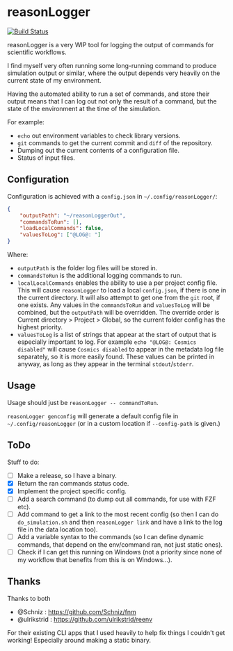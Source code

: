 # reasonLogger

[![Build Status](https://dev.azure.com/CrossR-1/reasonLogger/_apis/build/status/CrossR.reasonLogger?branchName=master)](https://dev.azure.com/CrossR-1/reasonLogger/_build/latest?definitionId=4&branchName=master)

reasonLogger is a very WIP tool for logging the output of commands for
scientific workflows.

I find myself very often running some long-running command to produce
simulation output or similar, where the output depends very heavily on the
current state of my environment.

Having the automated ability to run a set of commands, and store their output
means that I can log out not only the result of a command, but the state of
the environment at the time of the simulation.

For example:

 - `echo` out environment variables to check library versions.
 - `git` commands to get the current commit and `diff` of the repository.
 - Dumping out the current contents of a configuration file.
 - Status of input files.

## Configuration

Configuration is achieved with a `config.json` in `~/.config/reasonLogger/`:

```json
{
    "outputPath": "~/reasonLoggerOut",
    "commandsToRun": [],
    "loadLocalCommands": false,
    "valuesToLog": ["@LOG@: "]
}
```

Where:

 - `outputPath` is the folder log files will be stored in.
 - `commandsToRun` is the additional logging commands to run.
 - `localLocalCommands` enables the ability to use a per project config file.
    This will cause `reasonLogger` to load a local `config.json`, if there is
    one in the current directory. It will also attempt to get one from the `git`
    root, if one exists. Any values in the `commandsToRun` and `valuesToLog`
    will be combined, but the `outputPath` will be overridden. The override
    order is Current directory > Project > Global, so the current folder config
    has the highest priority.
 - `valuesToLog` is a list of strings that appear at the start of output
    that is especially important to log. For example `echo "@LOG@: Cosmics
    disabled"` will cause `Cosmics disabled` to appear in the metadata log
    file separately, so it is more easily found. These values can be printed
    in anyway, as long as they appear in the terminal `stdout`/`stderr`.

## Usage

Usage should just be `reasonLogger -- commandToRun`.

`reasonLogger genconfig` will generate a default config file in
`~/.config/reasonLogger` (or in a custom location if `--config-path` is
given.)

## ToDo

Stuff to do:

 - [ ] Make a release, so I have a binary.
 - [X] Return the ran commands status code.
 - [X] Implement the project specific config.
 - [ ] Add a search command (to dump out all commands, for use with FZF etc).
 - [ ] Add command to get a link to the most recent config (so then I can do
    `do_simulation.sh` and then `reasonLogger link` and have a link to the
    log file in the data location too).
 - [ ] Add a variable syntax to the commands (so I can define dynamic
    commands, that depend on the env/command ran, not just static ones).
 - [ ] Check if I can get this running on Windows (not a priority since none
    of my workflow that benefits from this is on Windows...).

## Thanks

Thanks to both

 - @Schniz : https://github.com/Schniz/fnm
 - @ulrikstrid : https://github.com/ulrikstrid/reenv

For their existing CLI apps that I used heavily to help fix things I couldn't
get working! Especially around making a static binary.